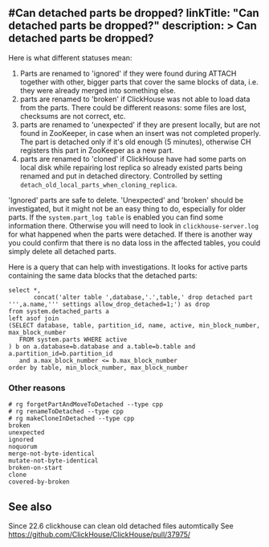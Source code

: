#Can detached parts be dropped?
linkTitle: "Can detached parts be dropped?"
description: >
    Can detached parts be dropped?
---
Here is what different statuses mean:

1. Parts are renamed to 'ignored' if they were found during ATTACH together with other, bigger parts that cover the same blocks of data, i.e. they were already merged into something else.
2. parts are renamed to 'broken' if ClickHouse was not able to load data from the parts. There could be different reasons: some files are lost, checksums are not correct, etc.
3. parts are renamed to 'unexpected' if they are present locally, but are not found in ZooKeeper, in case when an insert was not completed properly. The part is detached only if it's old enough (5 minutes), otherwise CH registers this part in ZooKeeper as a new part.
4. parts are renamed to 'cloned' if ClickHouse have had some parts on local disk while repairing lost replica so already existed parts being renamed and put in detached directory. Controlled by setting `detach_old_local_parts_when_cloning_replica`.

'Ignored' parts are safe to delete. 'Unexpected' and 'broken' should be investigated, but it might not be an easy thing to do, especially for older parts. If the `system.part_log table` is enabled you can find some information there. Otherwise you will need to look in `clickhouse-server.log` for what happened when the parts were detached.
If there is another way you could confirm that there is no data loss in the affected tables, you could simply delete all detached parts.

Here is a query that can help with investigations. It looks for active parts containing the same data blocks that the detached parts:

```
select *, 
       concat('alter table ',database,'.',table,' drop detached part ''',a.name,''' settings allow_drop_detached=1;') as drop
from system.detached_parts a
left asof join 
(SELECT database, table, partition_id, name, active, min_block_number, max_block_number
   FROM system.parts WHERE active
) b on a.database=b.database and a.table=b.table and a.partition_id=b.partition_id
   and a.max_block_number <= b.max_block_number
order by table, min_block_number, max_block_number
```

### Other reasons

```
# rg forgetPartAndMoveToDetached --type cpp
# rg renameToDetached --type cpp
# rg makeCloneInDetached --type cpp
broken
unexpected
ignored
noquorum
merge-not-byte-identical
mutate-not-byte-identical
broken-on-start
clone
covered-by-broken
```

## See also 

Since 22.6 clickhouse can clean old detached files automtically
See https://github.com/ClickHouse/ClickHouse/pull/37975/
